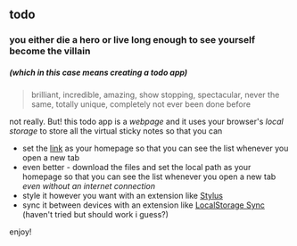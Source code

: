 ## todo
### you either die a hero or live long enough to see yourself become the villain
##### (which in this case means creating a todo app)

> brilliant, incredible, amazing, show stopping, spectacular, never the same, totally unique, completely not ever been done before

not really. But! this todo app is a *webpage* and it uses your browser's *local storage* to store all the virtual sticky notes so that you can
- set the [link](https://tusindfryd.github.io/todo/) as your homepage so that you can see the list whenever you open a new tab
- even better - download the files and set the local path as your homepage so that you can see the list whenever you open a new tab *even without an internet connection*
- style it however you want with an extension like [Stylus](https://github.com/openstyles/stylus)
- sync it between devices with an extension like [LocalStorage Sync](https://chrome.google.com/webstore/detail/localstorage-sync/nlgkphpdbpmpdngngdafeggajlblhhko) (haven't tried but should work i guess?)

enjoy!
